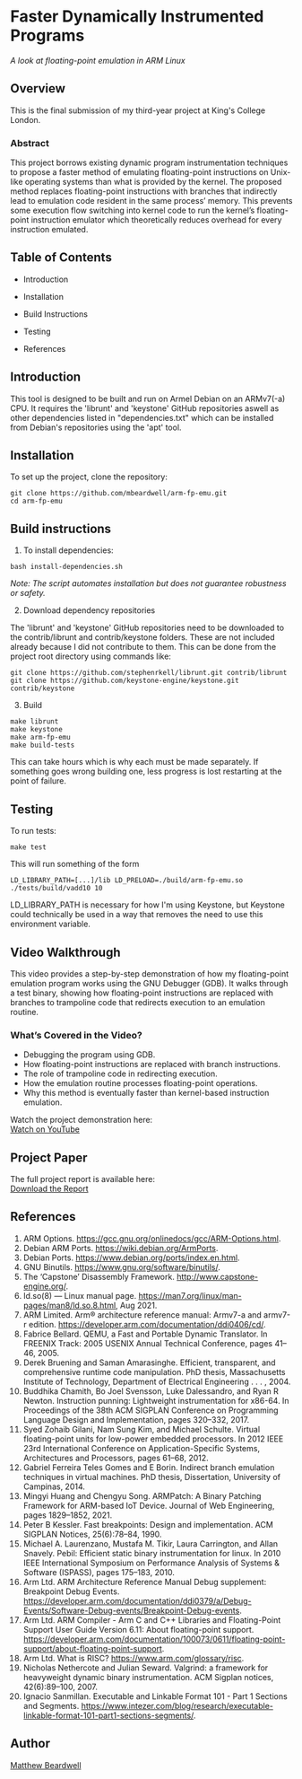Faster Dynamically Instrumented Programs
========================================

_A look at floating-point emulation in ARM Linux_

Overview
--------

This is the final submission of my third-year project at King's College London.

### **Abstract**

This project borrows existing dynamic program instrumentation techniques to propose a faster method of emulating floating-point instructions on Unix-like operating systems than what is provided by the kernel. The proposed method replaces floating-point instructions with branches that indirectly lead to emulation code resident in the same process’ memory. This prevents some execution flow switching into kernel code to run the kernel’s floating-point instruction emulator which theoretically reduces overhead for every instruction emulated.

**Table of Contents**
---------------------

*   Introduction
    
*   Installation
    
*   Build Instructions
    
*   Testing
    
*   References


Introduction
-------------------

This tool is designed to be built and run on Armel Debian on an ARMv7(-a) CPU. It requires the 'librunt' and 'keystone' GitHub repositories aswell as other dependencies listed in "dependencies.txt" which can be installed from Debian's repositories using the 'apt' tool.

**Installation**
----------------

To set up the project, clone the repository:

```
git clone https://github.com/mbeardwell/arm-fp-emu.git
cd arm-fp-emu
```

Build instructions
-------------------
1. To install dependencies:

```
bash install-dependencies.sh
```

_Note: The script automates installation but does not guarantee robustness or safety._

2. Download dependency repositories

  The 'librunt' and 'keystone' GitHub repositories need to be downloaded to the contrib/librunt and contrib/keystone folders.
  These are not included already because I did not contribute to them.
  This can be done from the project root directory using commands like:
  
```
git clone https://github.com/stephenrkell/librunt.git contrib/librunt
git clone https://github.com/keystone-engine/keystone.git contrib/keystone
```

3. Build

```
make librunt
make keystone
make arm-fp-emu
make build-tests
```

This can take hours which is why each must be made separately. If something goes wrong building one, less progress is lost restarting at the point of failure.
    
**Testing**
-----------

To run tests:

```
make test
```

This will run something of the form

```
LD_LIBRARY_PATH=[...]/lib LD_PRELOAD=./build/arm-fp-emu.so ./tests/build/vadd10 10
```

LD_LIBRARY_PATH is necessary for how I'm using Keystone, but Keystone could technically be used in a way that removes the need to use this environment variable.

**Video Walkthrough**
---------------------

This video provides a step-by-step demonstration of how my floating-point emulation program works using the GNU Debugger (GDB). It walks through a test binary, showing how floating-point instructions are replaced with branches to trampoline code that redirects execution to an emulation routine.

### What’s Covered in the Video?

* Debugging the program using GDB.
* How floating-point instructions are replaced with branch instructions.
* The role of trampoline code in redirecting execution.
* How the emulation routine processes floating-point operations.
* Why this method is eventually faster than kernel-based instruction emulation.

Watch the project demonstration here:  
[Watch on YouTube](https://youtu.be/_kRSL5yiPrg)

**Project Paper**
--------------------

The full project report is available here:  
[Download the Report](docs/1681382_report.pdf)

**References**
--------------

1. ARM Options. https://gcc.gnu.org/onlinedocs/gcc/ARM-Options.html.
2. Debian ARM Ports. https://wiki.debian.org/ArmPorts.
3. Debian Ports. https://www.debian.org/ports/index.en.html.
4. GNU Binutils. https://www.gnu.org/software/binutils/.
5. The ‘Capstone’ Disassembly Framework. http://www.capstone-engine.org/.
6. ld.so(8) — Linux manual page. https://man7.org/linux/man-pages/man8/ld.so.8.html, Aug 2021.
7. ARM Limited. Arm® architecture reference manual: Armv7-a and armv7-r edition. https://developer.arm.com/documentation/ddi0406/cd/.
8. Fabrice Bellard. QEMU, a Fast and Portable Dynamic Translator. In FREENIX Track: 2005 USENIX Annual Technical Conference, pages 41–46, 2005.
9. Derek Bruening and Saman Amarasinghe. Efficient, transparent, and comprehensive runtime code manipulation. PhD thesis, Massachusetts Institute of Technology, Department of Electrical Engineering . . . , 2004. 
10. Buddhika Chamith, Bo Joel Svensson, Luke Dalessandro, and Ryan R Newton. Instruction punning: Lightweight instrumentation for x86-64. In Proceedings of the 38th ACM SIGPLAN Conference on Programming Language Design and Implementation, pages 320–332, 2017. 
11. Syed Zohaib Gilani, Nam Sung Kim, and Michael Schulte. Virtual floating-point units for low-power embedded processors. In 2012 IEEE 23rd International Conference on Application-Specific Systems, Architectures and Processors, pages 61–68, 2012.
12. Gabriel Ferreira Teles Gomes and E Borin. Indirect branch emulation techniques in virtual machines. PhD thesis, Dissertation, University of
Campinas, 2014. 
13. Mingyi Huang and Chengyu Song. ARMPatch: A Binary Patching Framework for ARM-based IoT Device. Journal of Web Engineering, pages 1829–1852, 2021.
14. Peter B Kessler. Fast breakpoints: Design and implementation. ACM SIGPLAN Notices, 25(6):78–84, 1990. 
15. Michael A. Laurenzano, Mustafa M. Tikir, Laura Carrington, and Allan Snavely. Pebil: Efficient static binary instrumentation for linux. In 2010
IEEE International Symposium on Performance Analysis of Systems & Software (ISPASS), pages 175–183, 2010. 
16. Arm Ltd. ARM Architecture Reference Manual Debug supplement: Breakpoint Debug Events. https://developer.arm.com/documentation/ddi0379/a/Debug-Events/Software-Debug-events/Breakpoint-Debug-events.
17. Arm Ltd. ARM Compiler - Arm C and C++ Libraries and Floating-Point Support User Guide Version 6.11: About floating-point support. https://developer.arm.com/documentation/100073/0611/floating-point-support/about-floating-point-support.
18. Arm Ltd. What is RISC? https://www.arm.com/glossary/risc.
19. Nicholas Nethercote and Julian Seward. Valgrind: a framework for heavyweight dynamic binary instrumentation. ACM Sigplan notices, 42(6):89–100, 2007.
20. Ignacio Sanmillan. Executable and Linkable Format 101 - Part 1 Sections and Segments. https://www.intezer.com/blog/research/executable-linkable-format-101-part1-sections-segments/.

**Author**
----------

[Matthew Beardwell](https://github.com/mbeardwell)
